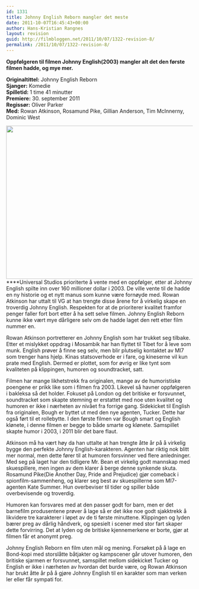 ```yaml
---
id: 1331
title: Johnny English Reborn mangler det meste
date: 2011-10-07T16:45:43+00:00
author: Hans-Kristian Rangnes
layout: revision
guid: http://filmbloggen.net/2011/10/07/1322-revision-8/
permalink: /2011/10/07/1322-revision-8/
---
```

**Oppfølgeren til filmen Johnny English(2003) mangler alt det den første filmen hadde, og mye mer.**

<!--more-->

**Originaltittel:** Johnny English Reborn  
**Sjanger:** Komedie  
**Spilletid:** 1 time 41 minutter  
**Premiere:** 30. september 2011  
**Regissør:** Oliver Parker  
**Med:** Rowan Atkinson, Rosamund Pike, Gillian Anderson, Tim McInnerny, Dominic West

<a href="http://filmbloggen.net/?attachment_id=1327" rel="attachment wp-att-1327"><img class="alignnone size-large wp-image-1327" src="http://filmbloggen.net/wp-content/uploads//2011/10/johnny-620x413.jpg" alt="" width="620" height="413" /></a>  
****Universal Studios prioriterte å vente med en oppfølger, etter at Johnny English spilte inn over 160 millioner dollar i 2003. De ville vente til de hadde en ny historie og et nytt manus som kunne være fornøyde med. Rowan Atkinson har uttalt til VG at han trengte disse årene for å virkelig skape en troverdig Johnny English. Respekten for at de prioriterer kvalitet framfor penger faller fort bort etter å ha sett selve filmen. Johnny English Reborn kunne ikke vært mye dårligere selv om de hadde laget den rett etter film nummer en.

Rowan Atkinson portretterer en Johnny English som har trukket seg tilbake. Etter et mislykket oppdrag i Mosambik har han flyttet til Tibet for å leve som munk. English prøver å finne seg selv, men blir plutselig kontaktet av MI7 som trenger hans hjelp. Kinas statsoverhode er i fare, og kineserne vil kun prate med English. Dermed er plottet, som for øvrig er like tynt som kvaliteten på klippingen, humoren og soundtracket, satt.

Filmen har mange likhetstrekk fra originalen, mange av de humoristiske poengene er prikk like som i filmen fra 2003. Likevel så havner oppfølgeren i bakleksa så det holder. Fokuset på London og det britiske er forsvunnet, soundtracket som skapte stemning er erstattet med noe uten kvalitet og humoren er ikke i nærheten av nivået fra forrige gang. Sidekicket til English fra originalen, Bough er byttet ut med den nye agenten, Tucker. Dette har også ført til et rollebytte. I den første filmen var Bough smart og English klønete, i denne filmen er begge to både smarte og klønete. Samspillet skapte humor i 2003, i 2011 blir det bare flaut.

Atkinson må ha vært høy da han uttalte at han trengte åtte år på å virkelig bygge den perfekte Johnny English-karakteren. Agenten har riktig nok blitt mer normal, men dette fører til at humoren forsvinner ved flere anledninger. Med seg på laget har den tidligere Mr. Bean et virkelig godt mannskap med skuespillere, men ingen av dem klarer å berge denne synkende skuta. Rosamund Pike(Die Another Day, Pride and Prejudice) gjør comeback i spionfilm-sammenheng, og klarer seg best av skuespillerne som MI7-agenten Kate Summer. Hun overbeviser til tider og spiller både overbevisende og troverdig.

Humoren kan forsvares med at den passer godt for barn, men er det barnefilm produsentene prøver å lage så er det ikke noe godt sjakktrekk å likvidere tre karakterer i løpet av de ti første minuttene. Klippingen og lyden bærer preg av dårlig håndverk, og spesielt i scener med stor fart skaper dette forvirring. Det at lyden og de britiske kjennemerkene er borte, gjør at filmen får et anonymt preg.

Johnny English Reborn en film uten mål og mening. Forsøket på å lage en Bond-kopi med storslåtte båtjakter og kampscener går utover humoren, den britiske sjarmen er forsvunnet, samspillet mellom sidekicket Tucker og English er ikke i nærheten av hvordan det burde være, og Rowan Atkinson har brukt åtte år på å gjøre Johnny English til en karakter som man verken ler eller får sympati for.